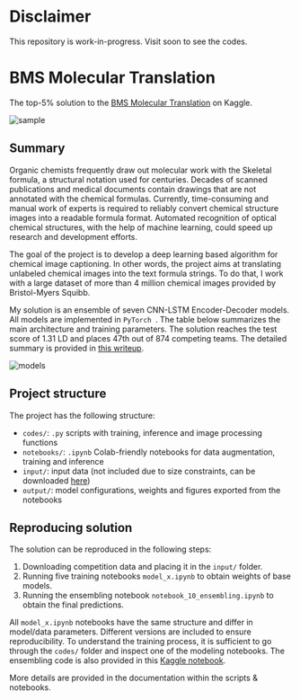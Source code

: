 # Disclaimer

This repository is work-in-progress. Visit soon to see the codes.



# BMS Molecular Translation

The top-5% solution to the [BMS Molecular Translation](https://www.kaggle.com/c/bms-molecular-translation) on Kaggle.

![sample](https://i.postimg.cc/sghDH7f9/Screen-2021-06-04-at-09-38-30.jpg)


## Summary

Organic chemists frequently draw out molecular work with the Skeletal formula, a structural notation used for centuries. Decades of scanned publications and medical documents contain drawings that are not annotated with the chemical formulas. Currently, time-consuming and manual work of experts is required to reliably convert chemical structure images into a readable formula format. Automated recognition of optical chemical structures, with the help of machine learning, could speed up research and development efforts.

The goal of the project is to develop a deep learning based algorithm for chemical image captioning. In other words, the project aims at translating unlabeled chemical images into the text formula strings. To do that, I work with a large dataset of more than 4 million chemical images provided by Bristol-Myers Squibb.

My solution is an ensemble of seven CNN-LSTM Encoder-Decoder models. All models are implemented in `PyTorch `. The table below summarizes the main architecture and training parameters. The solution reaches the test score of 1.31 LD and places 47th out of 874 competing teams. The detailed summary is provided in [this writeup](https://www.kaggle.com/c/bms-molecular-translation/discussion/243845).

![models](https://i.postimg.cc/cLrTp1Pc/Screen-2021-06-04-at-10-17-02.jpg)


## Project structure

The project has the following structure:
- `codes/`: `.py` scripts with training, inference and image processing functions
- `notebooks/`: `.ipynb` Colab-friendly notebooks for data augmentation, training and inference
- `input/`: input data (not included due to size constraints, can be downloaded [here](https://www.kaggle.com/c/bms-molecular-translation))
- `output/`: model configurations, weights and figures exported from the notebooks


## Reproducing solution

The solution can be reproduced in the following steps:
1. Downloading competition data and placing it in the `input/` folder.
2. Running five training notebooks `model_x.ipynb` to obtain weights of base models.
3. Running the ensembling notebook `notebook_10_ensembling.ipynb` to obtain the final predictions.

All `model_x.ipynb` notebooks have the same structure and differ in model/data parameters. Different versions are included to ensure reproducibility. To understand the training process, it is sufficient to go through the `codes/` folder and inspect one of the modeling notebooks. The ensembling code is also provided in this [Kaggle notebook](https://www.kaggle.com/kozodoi/47th-place-solution-bms-ensembling).

More details are provided in the documentation within the scripts & notebooks.
